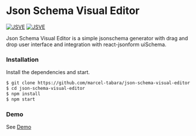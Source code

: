 # Json Schema Visual Editor

[![JSVE](https://www.dropbox.com/s/bl5tlpiiznuujob/schema.jpg?raw=1)]()
[![JSVE](https://www.dropbox.com/s/e2aq3224ob1wnrz/preview.jpg?raw=1)]()

Json Schema Visual Editor is a simple jsonschema generator with drag and drop user interface and integration with react-jsonform uiSchema.

### Installation

Install the dependencies and start.

```sh
$ git clone https://github.com/marcel-tabara/json-schema-visual-editor.git
$ cd json-schema-visual-editor
$ npm install
$ npm start
```

### Demo

See [Demo](https://jsonschema-visual-editor.herokuapp.com)
